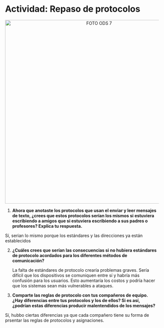 # Actividad: Repaso de protocolos 

 <p align="center"> 
  <img src="https://i.postimg.cc/cHS11R7C/Imagen-de-Whats-App-2024-04-18-a-las-16-22-11-03466aa1.jpg)](https://postimg.cc/LqxFNZbF)" alt="FOTO ODS 7" width="600px" />
</p>
  







1.	**Ahora que anotaste los protocolos que usan el enviar y leer mensajes de texto, ¿crees que estos protocolos serían los mismos si estuviera escribiendo a amigos que si estuviera escribiendo a sus padres o profesores? Explica tu respuesta.** 

  Sí, serian lo mismo porque los estándares y las direcciones ya están establecidos 
 
2.	**¿Cuáles crees que serían las consecuencias si no hubiera estándares de protocolo acordados para los diferentes métodos de comunicación?**

    La falta de estándares de protocolo crearía problemas graves. Sería difícil que los dispositivos se comuniquen entre sí y habría más confusión para los usuarios. Esto aumentaría los costos y podría hacer que los sistemas sean más vulnerables a ataques.
  	
4.	**Comparte las reglas de protocolo con tus compañeros de equipo. ¿Hay diferencias entre tus protocolos y los de ellos? Si es así, ¿podrían estas diferencias producir malentendidos de los mensajes?**

Sí, hubbo ciertas diferencias ya que cada compañero tiene su forma de prsentar las reglas de protocolos y asignaciones.

 
